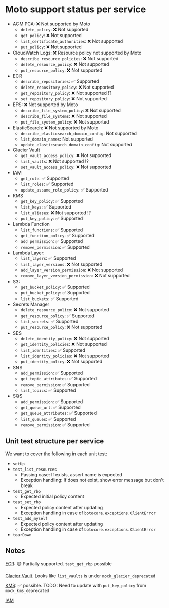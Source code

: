 # Moto support status per service

* ACM PCA: ❌ Not supported by Moto
  * `delete_policy`: ❌ Not supported
  * `get_policy`: ❌ Not supported
  * `list_certificate_authorities`: ❌ Not supported
  * `put_policy`: ❌ Not supported
* CloudWatch Logs: ❌ Resource policy not supported by Moto
  * `describe_resource_policies`: ❌ Not supported
  * `delete_resource_policy`: ❌ Not supported
  * `put_resource_policy`: ❌ Not supported
* ECR
  * `describe_repositories`: ✅ Supported
  * `delete_repository_policy`: ❌ Not supported
  * `get_repository_policy`: ❌ Not supported ⁉️
  * `set_repository_policy`: ❌ Not supported
* EFS: ❌ Not supported by Moto
  * `describe_file_system_policy`: ❌ Not supported
  * `describe_file_systems`: ❌ Not supported
  * `put_file_system_policy`: ❌ Not supported
* ElasticSearch: ❌ Not supported by Moto
  * `describe_elasticsearch_domain_config`: Not supported
  * `list_domain_names`: Not supported
  * `update_elasticsearch_domain_config`: Not supported
* Glacier Vault
  * `get_vault_access_policy`: ❌ Not supported
  * `list_vaults`: ❌ Not supported ⁉️
  * `set_vault_access_policy`: ❌ Not supported
* IAM
  * `get_role`: ✅ Supported
  * `list_roles`: ✅ Supported
  * `update_assume_role_policy`: ✅ Supported
* KMS
  * `get_key_policy`: ✅ Supported
  * `list_keys`: ✅ Supported
  * `list_aliases`: ❌ Not supported ⁉️
  * `put_key_policy`: ✅ Supported
* Lambda Function
  * `list_functions`: ✅ Supported
  * `get_function_policy`: ✅ Supported
  * `add_permission`: ✅ Supported
  * `remove_permission`: ✅ Supported
* Lambda Layer:
  * `list_layers`: ✅ Supported
  * `list_layer_versions`: ❌ Not supported
  * `add_layer_version_permission`: ❌ Not supported
  * `remove_layer_version_permission`: ❌ Not supported
* S3:
  * `get_bucket_policy`: ✅ Supported
  * `put_bucket_policy`: ✅ Supported
  * `list_buckets`: ✅ Supported
* Secrets Manager
  * `delete_resource_policy`: ❌ Not supported
  * `get_resource_policy`: ✅ Supported
  * `list_secrets`: ✅ Supported
  * `put_resource_policy`: ❌ Not supported
* SES
  * `delete_identity_policy`: ❌ Not supported
  * `get_identity_policies`: ❌ Not supported
  * `list_identities`: ✅ Supported
  * `list_identity_policies`: ❌ Not supported
  * `put_identity_policy`: ❌ Not supported
* SNS
  * `add_permission`: ✅ Supported
  * `get_topic_attributes`: ✅ Supported
  * `remove_permission`: ✅ Supported
  * `list_topics`: ✅ Supported
* SQS
  * `add_permission`: ✅ Supported
  * `get_queue_url`: ✅ Supported
  * `get_queue_attributes`: ✅ Supported
  * `list_queues`: ✅ Supported
  * `remove_permission`: ✅ Supported

## Unit test structure per service

We want to cover the following in each unit test:
* `setUp`
* `test_list_resources`
  * Passing case: If exists, assert name is expected
  * Exception handling: If does not exist, show error message but don't break
* `test_get_rbp`
  * Expected initial policy content
* `test_set_rbp`
  * Expected policy content after updating
  * Exception handling in case of `botocore.exceptions.ClientError`
* `test_add_myself`
  * Expected policy content after updating
  * Exception handling in case of `botocore.exceptions.ClientError`
* `tearDown`

## Notes

[ECR](https://github.com/spulec/moto/blob/master/tests/test_ecr/test_ecr_boto3.py): 🟡 Partially supported. `test_get_rbp` possible

[Glacier Vault](https://github.com/spulec/moto/tree/master/tests/test_glacier). Looks like `list_vaults` is under `mock_glacier_deprecated`

[KMS](https://github.com/spulec/moto/blob/9db62d32bf70e18f315305b7915d199e3ba1210a/tests/test_kms/test_kms.py#L269): ✅ possible. TODO: Need to update with `put_key_policy` from `mock_kms_deprecated`

[IAM](https://github.com/spulec/moto/blob/fe9f1dfe140a8f52746b964df121ae1a13fdf93d/moto/iam/responses.py#L253)